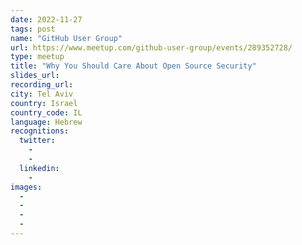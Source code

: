 ```yaml
---
date: 2022-11-27
tags: post
name: "GitHub User Group"
url: https://www.meetup.com/github-user-group/events/289352728/
type: meetup
title: "Why You Should Care About Open Source Security"
slides_url:
recording_url: 
city: Tel Aviv
country: Israel
country_code: IL
language: Hebrew
recognitions:
  twitter:
    - 
    - 
  linkedin:
    - 
images:
  - 
  - 
  - 
  - 
---
```

